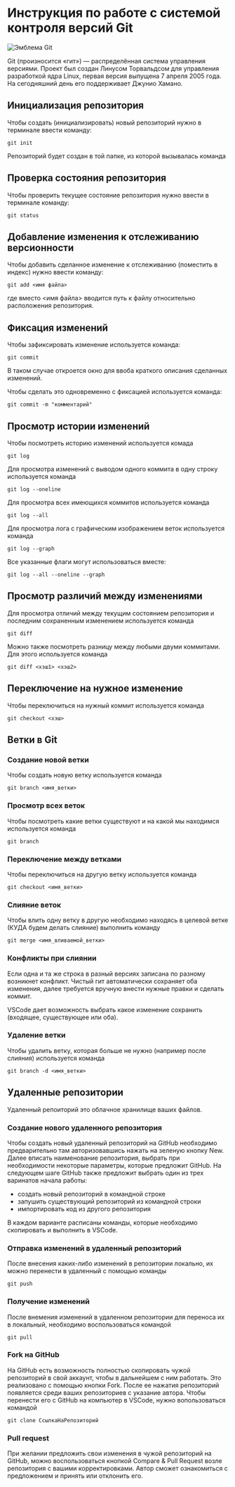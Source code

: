 # **Инструкция по работе с системой контроля версий Git**

![Эмблема Git](git.jpg)

Git (произносится «гит») — распределённая система управления версиями. Проект был создан Линусом Торвальдсом для управления разработкой ядра Linux, первая версия выпущена 7 апреля 2005 года. На сегодняшний день его поддерживает Джунио Хамано.

## Инициализация репозитория

Чтобы создать (инициализировать) новый репозиторий нужно в терминале ввести команду:

    git init

Репозиторий будет создан в той папке, из которой вызывалась команда

## Проверка состояния репозитория

Чтобы проверить текущее состояние репозитория нужно ввести в терминале команду:

    git status

## Добавление изменения к отслеживанию версионности

Чтобы добавить сделанное изменение к отслеживанию (поместить в индекс) нужно ввести команду:

    git add <имя файла>

где вместо <имя файла> вводится путь к файлу относительно расположения репозитория.

## Фиксация изменений

Чтобы зафиксировать изменение используется команда:

    git commit

В таком случае откроется окно для ввоба краткого описания сделанных изменений.

Чтобы сделать это одновременно с фиксацией используется команда:

    git commit -m "комментарий"

## Просмотр истории изменений

Чтобы посмотреть историю изменений используется комада

    git log

Для просмотра изменений с выводом одного коммита в одну строку используется команда

    git log --oneline

Для просмотра всех имеющихся коммитов используется команда

    git log --all

Для просмотра лога с графическим изображением веток используется команда

    git log --graph

Все указанные флаги могут использоваться вместе:

    git log --all --oneline --graph

## Просмотр различий между изменениями

Для просмотра отличий между текущим состоянием репозитория и последним сохраненным изменением используется команда

    git diff

Можно также посмотреть разницу между любыми двуми коммитами. Для этого используется команда

    git diff <хэш1> <хэш2>

## Переключение на нужное изменение

Чтобы переключиться на нужный коммит используется команда

    git checkout <хэш>

## Ветки в Git

### Создание новой ветки

Чтобы создать новую ветку используется команда

    git branch <имя_ветки>

### Просмотр всех веток

Чтобы посмотреть какие ветки существуют и на какой мы находимся используется команда

    git branch

### Переключение между ветками

Чтобы переключиться на другую ветку используется команда

    git checkout <имя_ветки>

### Слияние веток

Чтобы влить одну ветку в другую необходимо находясь в целевой ветке (КУДА будем делать слияние) выполнить команду

    git merge <имя_вливаемой_ветки>

### Конфликты при слиянии

Если одна и та же строка в разный версиях записана по разному возникнет конфликт.
Чистый гит автоматически сохраняет оба изменения, далее требуется вручную внести нужные правки и сделать коммит.

VSСode дает возможность выбрать какое изменение сохранить (входящее, существующее или оба).

### Удаление ветки

Чтобы удалить ветку, которая больше не нужно (например после слияния) используется команда

    git branch -d <имя_ветки>

## Удаленные репозитории

Удаленный репоиторий это облачное хранилище ваших файлов.

### Создание нового удаленного репозитория

Чтобы создать новый удаленный репозиторий на GitHub необходимо предварительно там авторизовавшись нажать на зеленую кнопку New. Далее вписать наименование репозитория, выбрать при необходимости некоторые параметры, которые предложит GitHub. На следующем шаге GitHub также предложит выбрать один из трех варинатов начала работы: 

- создать новый репозиторий в командной строке
- запушить существующий репозиторий из командной строки
- импортировать код из другого репозитория

В каждом варианте расписаны команды, которые необходимо скопировать и выполнить в VSCode.

### Отправка изменений в удаленный репозиторий

После внесения каких-либо изменений в репозитории локально, их можно перенести в удаленный с помощью команды 

    git push

### Получение изменений

После внемения изменений в удаленном репозитории для переноса их в локальный, необходимо воспользоваться командой 

    git pull

### Fork на GitHub

На GitHub есть возможность полностью скопировать чужой репозиторий в свой аккаунт, чтобы в дальнейшем с ним работать. Это реализовано с помощью кнопки Fork. После ее нажатия репозиторий появляется среди ваших репозиториев с указание автора. Чтобы перенести его с GitHub на компьютер в VSCode, нужно вопользоваться командой

    git clone СсылкаНаРепозиторий

### Pull request

При желании предложить свои изменения в чужой репозиторий на GitHub, можно воспользоваться кнопкой Compare & Pull Request возле репозитория с вашими корректировками. Автор сможет ознакомиться с предложением и принять или отклонить его.